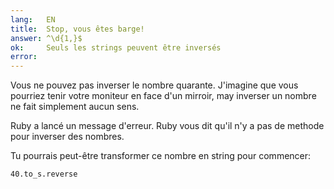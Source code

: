 ```yaml
---
lang:   EN
title:  Stop, vous êtes barge!
answer: ^\d{1,}$
ok:     Seuls les strings peuvent être inversés
error:
---
```


Vous ne pouvez pas inverser le nombre quarante. J'imagine que vous
pourriez tenir votre moniteur en face d'un mirroir, may inverser un
nombre ne fait simplement aucun sens.

Ruby a lancé un message d'erreur. Ruby vous dit qu'il n'y a pas de methode
pour inverser des nombres.

Tu pourrais peut-être transformer ce nombre en string pour commencer:

    40.to_s.reverse
